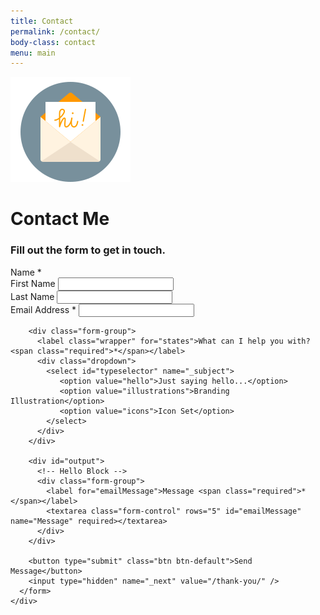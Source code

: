 ```yaml
---
title: Contact
permalink: /contact/
body-class: contact
menu: main
---
```


<div class="container contact-wrapper">
  <div class="row justify-content-center">
    <div class="col-sm-8">
      <img src="../img/ui/send-email.svg"/>
      <h1>Contact Me</h1>
      <h3>Fill out the form to get in touch.</h3>
      <form action="https://formspree.io/billytamplin@gmail.com"
            method="POST">
        <div class="name-title">Name <span class="required">*</span></div>
        <div class="form-group">
          <div class="row names">
            <div class="col-md-6 first-name">
              <label for="senderFirst" class="sender-first-name">First Name</label>
              <input type="text" class="form-control" name="First Name" id="senderFirst" required>
            </div>
            <div class="col-md-6 last-name">
              <label for="senderLast" class="sender-last-name">Last Name</label>
              <input type="text" class="form-control" name="Last Name" id="senderLast" required>
            </div>
          </div>
        </div>
        <div class="form-group">
          <label for="senderEmail">Email Address <span class="required">*</span></label>
          <input type="email" class="form-control" name="Email" id="senderEmail" required>
        </div>

        <div class="form-group">
          <label class="wrapper" for="states">What can I help you with? <span class="required">*</span></label>
          <div class="dropdown">
            <select id="typeselector" name="_subject">
               <option value="hello">Just saying hello...</option>
               <option value="illustrations">Branding Illustration</option>
               <option value="icons">Icon Set</option>
            </select>
          </div>
        </div>

        <div id="output">
          <!-- Hello Block -->
          <div class="form-group">
            <label for="emailMessage">Message <span class="required">*</span></label>
            <textarea class="form-control" rows="5" id="emailMessage" name="Message" required></textarea>
          </div>
        </div>

        <button type="submit" class="btn btn-default">Send Message</button>
        <input type="hidden" name="_next" value="/thank-you/" />
      </form>
    </div>

  </div>
</div>
